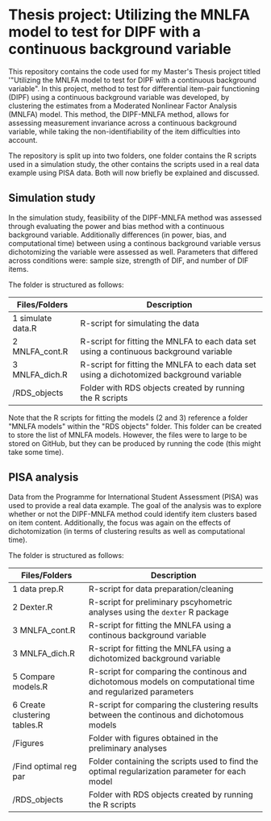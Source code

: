 # Thesis project: Utilizing the MNLFA model to test for DIPF with a continuous background variable

This repository contains the code used for my Master's Thesis project titled '"Utilizing the MNLFA model to test for DIPF with a continuous background variable". In this project, method to test for differential item-pair functioning (DIPF) using a continuous background variable was developed, by clustering the estimates from a Moderated Nonlinear Factor Analysis (MNLFA) model. This method, the DIPF-MNLFA method, allows for assessing measurement invariance across a continuous background variable, while taking the non-identifiability of the item difficulties into account. 

The repository is split up into two folders, one folder contains the R scripts used in a simulation study, the other contains the scripts used in a real data example using PISA data. Both will now briefly be explained and discussed.

## Simulation study
In the simulation study, feasibility of the DIPF-MNLFA method was assessed through evaluating the power and bias method with a continuous background variable. Additionally differences (in power, bias, and computational time) between using a continous background variable versus dichotomizing the variable were assessed as well. Parameters that differed across conditions were: sample size, strength of DIF, and number of DIF items.

The folder is structured as follows:

| Files/Folders                 | Description   |
| -----------------             | ------------- |
|1 simulate data.R              |R-script for simulating the data|
|2 MNLFA_cont.R                 |R-script for fitting the MNLFA to each data set using a continuous background variable |
|3 MNLFA_dich.R                 |R-script for fitting the MNLFA to each data set using a dichotomized background variable |
|/RDS_objects                   |Folder with RDS objects created by running the R scripts|

Note that the R scripts for fitting the models (2 and 3) reference a folder "MNLFA models" within the "RDS objects" folder. This folder can be created to store the list of MNLFA models. However, the files were to large to be stored on GitHub, but they can be produced by running the code (this might take some time).

## PISA analysis
Data from the Programme for International Student Assessment (PISA) was used to provide a real data example. The goal of the analysis was to explore whether or not the DIPF-MNLFA method could identify item clusters based on item content. Additionally, the focus was again on the effects of dichotomization (in terms of clustering results as well as computational time). 

The folder is structured as follows:

| Files/Folders                 | Description   |
| -----------------             | ------------- |
|1 data prep.R                  |R-script for data preparation/cleaning |
|2 Dexter.R                     |R-script for preliminary pscyhometric analyses using the `dexter` R package |
|3 MNLFA_cont.R                 |R-script for fitting the MNLFA using a continous background variable |
|3 MNLFA_dich.R                 |R-script for fitting the MNLFA using a dichotomized background variable |
|5 Compare models.R             |R-script for comparing the continous and dichotomous models on computational time and regularized parameters |
|6 Create clustering tables.R   |R-script for comparing the clustering results between the continous and dichotomous models  |
|/Figures                       |Folder with figures obtained in the preliminary analyses |
|/Find optimal reg par          |Folder containing the scripts used to find the optimal regularization parameter for each model |
|/RDS_objects                   |Folder with RDS objects created by running the R scripts|



